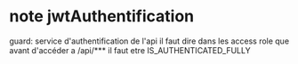 # note jwtAuthentification
guard: service d'authentification de l'api
il faut dire dans les access role que avant d'accéder a /api/*** il faut etre IS_AUTHENTICATED_FULLY
